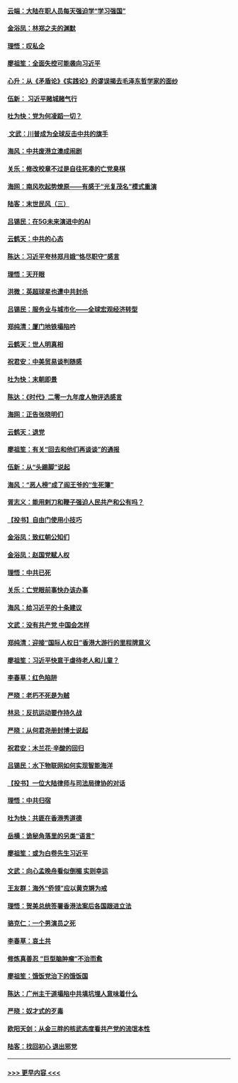#### [云端：大陆在职人员每天强迫学“学习强国”](../pages/nsc993/n11738735.md?t=12230633) 
#### [金浴凤：林郑之夫的渊默](../pages/nsc993/n11737735.md?t=12230633) 
#### [理悟：叹私企](../pages/nsc993/n11737715.md?t=12230633) 
#### [廖祖笙：全面失控可能袭向习近平](../pages/nsc993/n11737704.md?t=12230633) 
#### [心升：从《矛盾论》《实践论》的谬误揭去毛泽东哲学家的面纱](../pages/nsc993/n11736962.md?t=12230633) 
#### [伍新： 习近平赌城赌气行](../pages/nsc993/n11736929.md?t=12230633) 
#### [吐为快：党为何凌蹈一切？](../pages/nsc993/n11736915.md?t=12230633) 
#### [ 文武：川普成为全球反击中共的旗手](../pages/nsc993/n11736882.md?t=12230633) 
#### [海风：中共废港立澳成闹剧](../pages/nsc993/n11735857.md?t=12230633) 
#### [关乐：修改校章不过是自往死凑的亡党臭棋](../pages/nsc993/n11735097.md?t=12230633) 
#### [海网：南风吹起势燎原——有感于“光复茂名”模式重演](../pages/nsc993/n11732308.md?t=12230633) 
#### [陆客：末世民风（三）](../pages/nsc993/n11732211.md?t=12230633) 
#### [吕锡民：在5G未来演进中的AI](../pages/nsc993/n11730010.md?t=12230633) 
#### [云鹤天：中共的心态](../pages/nsc993/n11729906.md?t=12230633) 
#### [陈达：习近平夸林郑月娥“恪尽职守”感言](../pages/nsc993/n11729881.md?t=12230633) 
#### [理悟：天开眼](../pages/nsc993/n11729699.md?t=12230633) 
#### [洪微：英超球星也遭中共封杀](../pages/nsc993/n11727243.md?t=12230633) 
#### [吕锡民：服务业与城市化——全球宏观经济转型](../pages/nsc993/n11725845.md?t=12230633) 
#### [郑纯清：厦门地铁塌陷吟](../pages/nsc993/n11725813.md?t=12230633) 
#### [云鹤天：世人明真相](../pages/nsc993/n11725621.md?t=12230633) 
#### [祝君安：中美贸易谈判随感](../pages/nsc993/n11725609.md?t=12230633) 
#### [吐为快：末朝即景](../pages/nsc993/n11723365.md?t=12230633) 
#### [陈达：《时代》二零一九年度人物评选感言](../pages/nsc993/n11723337.md?t=12230633) 
#### [海网：正告张晓明们](../pages/nsc993/n11723228.md?t=12230633) 
#### [云鹤天：退党](../pages/nsc993/n11723056.md?t=12230633) 
#### [廖祖笙：有关“回去和他们再谈谈”的通报](../pages/nsc993/n11722442.md?t=12230633) 
#### [伍新：从“头踢脚”说起](../pages/nsc993/n11722429.md?t=12230633) 
#### [海风：“恶人榜”成了阎王爷的“生死簿”](../pages/nsc993/n11722272.md?t=12230633) 
#### [胥志义：能用剌刀和鞭子强迫人民共产和公有吗？](../pages/nsc993/n11720569.md?t=12230633) 
#### [【投书】自由门使用小技巧](../pages/nsc993/n11720180.md?t=12230633) 
#### [金浴凤：致红朝公知们](../pages/nsc993/n11720563.md?t=12230633) 
#### [金浴凤：赵国党赋人权](../pages/nsc993/n11720533.md?t=12230633) 
#### [理悟：中共已死](../pages/nsc993/n11720233.md?t=12230633) 
#### [关乐：亡党眼前事快办该办事](../pages/nsc993/n11719160.md?t=12230633) 
#### [海风：给习近平的十条建议](../pages/nsc993/n11717616.md?t=12230633) 
#### [文武：没有共产党 中国会怎样](../pages/nsc993/n11717584.md?t=12230633) 
#### [郑纯清：迎接“国际人权日”香港大游行的里程牌意义](../pages/nsc993/n11717417.md?t=12230633) 
#### [廖祖笙：习近平快意于虐待老人和儿童？](../pages/nsc993/n11715313.md?t=12230633) 
#### [李春草：红色陷阱](../pages/nsc993/n11715029.md?t=12230633) 
#### [严晓：老朽不死是为贼](../pages/nsc993/n11712910.md?t=12230633) 
#### [林忌：反抗运动要作持久战](../pages/nsc993/n11712623.md?t=12230633) 
#### [严晓：从何君尧册封博士说起](../pages/nsc993/n11712465.md?t=12230633) 
#### [祝君安：木兰花·辛酸的回归](../pages/nsc993/n11712381.md?t=12230633) 
#### [吕锡民：水下物联网如何实现智能海洋](../pages/nsc993/n11711158.md?t=12230633) 
#### [【投书】一位大陆律师与司法局律协的对话](../pages/nsc993/n11709675.md?t=12230633) 
#### [理悟：中共归宿](../pages/nsc993/n11710059.md?t=12230633) 
#### [吐为快：共匪在香港秀道德](../pages/nsc993/n11709979.md?t=12230633) 
#### [岳横：诡秘角落里的另类“语言”](../pages/nsc993/n11709792.md?t=12230633) 
#### [廖祖笙：或为白卷先生习近平](../pages/nsc993/n11708330.md?t=12230633) 
#### [文武：向心孟晚舟看似倒楣 实则幸运](../pages/nsc993/n11708236.md?t=12230633) 
#### [王友群：海外“侨领”应以黄克锵为戒](../pages/nsc993/n11706176.md?t=12230633) 
#### [理悟：贺美总统签署香港法案后各国跟进立法](../pages/nsc993/n11706853.md?t=12230633) 
#### [骆克仁：一个男演员之死](../pages/nsc993/n11706677.md?t=12230633) 
#### [李春草：哀土共](../pages/nsc993/n11706255.md?t=12230633) 
#### [修炼真善忍 “巨型脑肿瘤”不治而愈](../pages/nsc993/n11705340.md?t=12230633) 
#### [廖祖笙：饿饭党治下的饿饭国](../pages/nsc993/n11705085.md?t=12230633) 
#### [陈达：广州主干道塌陷中共填坑埋人意味着什么](../pages/nsc993/n11705046.md?t=12230633) 
#### [严晓：奴才式的歹毒](../pages/nsc993/n11704826.md?t=12230633) 
#### [欧阳天剑：从金三胖的核武态度看共产党的流氓本性](../pages/nsc993/n11702238.md?t=12230633) 
#### [陆客：找回初心 退出邪党](../pages/nsc993/n11702213.md?t=12230633) 

----
#### [ >>> 更早内容 <<< ](../indexes/nsc993-earlier.md)
